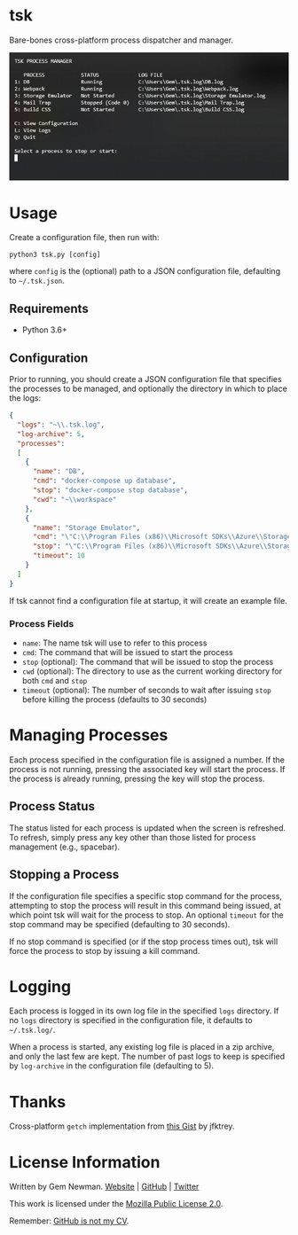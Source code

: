 # tsk

Bare-bones cross-platform process dispatcher and manager.

![Screenshot](/screenshots/tsk.png?raw=true)

# Usage

Create a configuration file, then run with:

```
python3 tsk.py [config]
```

where `config` is the (optional) path to a JSON configuration file, defaulting to
`~/.tsk.json`.

## Requirements

* Python 3.6+

## Configuration

Prior to running, you should create a JSON configuration file that specifies the processes
to be managed, and optionally the directory in which to place the logs:

```json
{
  "logs": "~\\.tsk.log",
  "log-archive": 5,
  "processes":
  [
    {
      "name": "DB",
      "cmd": "docker-compose up database",
      "stop": "docker-compose stop database",
      "cwd": "~\\workspace"
    },
    {
      "name": "Storage Emulator",
      "cmd": "\"C:\\Program Files (x86)\\Microsoft SDKs\\Azure\\Storage Emulator\\AzureStorageEmulator.exe\" start -inprocess",
      "stop": "\"C:\\Program Files (x86)\\Microsoft SDKs\\Azure\\Storage Emulator\\AzureStorageEmulator.exe\" stop",
      "timeout": 10
    }
  ]
}
```

If tsk cannot find a configuration file at startup, it will create an example file.

### Process Fields

* `name`: The name tsk will use to refer to this process
* `cmd`: The command that will be issued to start the process
* `stop` (optional): The command that will be issued to stop the process
* `cwd` (optional): The directory to use as the current working directory for both `cmd`
  and `stop`
* `timeout` (optional): The number of seconds to wait after issuing `stop` before
  killing the process (defaults to 30 seconds)

# Managing Processes

Each process specified in the configuration file is assigned a number. If the process is
not running, pressing the associated key will start the process. If the process is already
running, pressing the key will stop the process.

## Process Status

The status listed for each process is updated when the screen is refreshed. To refresh,
simply press any key other than those listed for process management (e.g., spacebar).

## Stopping a Process

If the configuration file specifies a specific stop command for the process, attempting to
stop the process will result in this command being issued, at which point tsk will wait
for the process to stop. An optional `timeout` for the stop command may be specified
(defaulting to 30 seconds).

If no stop command is specified (or if the stop process times out), tsk will force the
process to stop by issuing a kill command.

# Logging

Each process is logged in its own log file in the specified `logs` directory.
If no `logs` directory is specified in the configuration file, it defaults to
`~/.tsk.log/`.

When a process is started, any existing log file is placed in a zip archive, and only the
last few are kept. The number of past logs to keep is specified by `log-archive` in the
configuration file (defaulting to 5).

# Thanks

Cross-platform `getch` implementation from [this Gist](https://gist.github.com/jfktrey/8928865)
by jfktrey.

# License Information

Written by Gem Newman. [Website](http://spurll.com) | [GitHub](https://github.com/spurll/) | [Twitter](https://twitter.com/spurll)

This work is licensed under the [Mozilla Public License 2.0](https://www.mozilla.org/en-US/MPL/2.0/).

Remember: [GitHub is not my CV](https://blog.jcoglan.com/2013/11/15/why-github-is-not-your-cv/).

